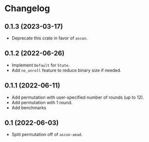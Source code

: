 # Changelog

## 0.1.3 (2023-03-17)

* Deprecate this crate in favor of `ascon`.

## 0.1.2 (2022-06-26)

* Implement `Default` for `State`.
* Add `no_unroll` feature to reduce binary size if needed.

## 0.1.1 (2022-06-11)

* Add permutation with user-specified number of rounds (up to 12).
* Add permutation with 1 round.
* Add benchmarks

## 0.1 (2022-06-03)

* Split permutation off of `ascon-aead`.
